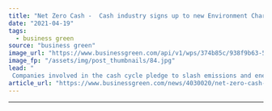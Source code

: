 ```yaml
---
title: "Net Zero Cash -  Cash industry signs up to new Environment Charter"
date: "2021-04-19"
tags: 
  - business green
source: "business green"
image_url: "https://www.businessgreen.com/api/v1/wps/374b85c/938f9b63-5c15-4832-9422-9abc666976e6/2/atm-cash-point-185x114.jpg"
image_fp: "/assets/img/post_thumbnails/84.jpg"
lead: "
 Companies involved in the cash cycle pledge to slash emissions and energy use ..."
article_url: "https://www.businessgreen.com/news/4030020/net-zero-cash-cash-industry-signs-environment-charter"
---
```


---
